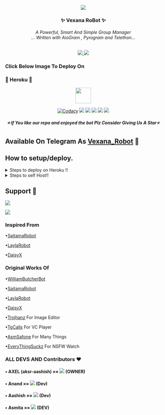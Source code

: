 <p align="center">
  <img src="https://telegra.ph/file/4a7d5037bcdd1e74a517a.jpg">
</p>

<h3 align="center"><b>✨ Vexana RoBot ✨</b></h9>

<h6 align="center">A Powerful, Smart And Simple Group Manager <br> ... Written with AioGram , Pyrogram and Telethon...</h4>
<p align='center'>
  <a href="https://www.python.org/" alt="made-with-python"> <img src="https://img.shields.io/badge/Made%20with-Python-1f425f.svg?style=flat-square&logo=python&color=blue" /> </a>
  <a href="https://github.com/aksr-aashish/vexana2.0/tree/patch1.0/graphs/commit-activity" alt="Maintenance"> <img src="https://img.shields.io/badge/Maintained%3F-yes-green.svg?style=flat-square" /> </a> 
</p>


### Click Below Image To Deploy On
### 💙 Heroku 💙
<p align="center"><a href="https://heroku.com/deploy?template=https://github.com/aksr-aashish/vexana3.0"><img src="https://telegra.ph/file/4a7d5037bcdd1e74a517a.jpg" width="50"></a></p>
<p align="center">
<a href="https://app.codacy.com/manual/aksr-aashish/aksr-aashish/vexana1.0/dashboard"> <img src="https://img.shields.io/codacy/grade/4d58f2a402b54aed8a7d95f7add45a81?color=brightgreen&logo=codacy&logoColor=green&style=for-the-badge" alt="Codacy" /></a>
    <a href="https://github.com/aksr-aashish/vexana2.0"> <img src="https://img.shields.io/github/repo-size/aksr-aashish/vexana2.0?color=orange&logo=github&logoColor=green&style=for-the-badge" /></a>
    <a href="https://github.com/aksr-aashish/vexana2.0/commits/aksr-aashish"> <img src="https://img.shields.io/github/last-commit/aksr-aashish/vexana2.0?color=brown&logo=github&logoColor=green&style=for-the-badge" /></a>
    <a href="https://github.com/aksr-aashish/vexana2.0/issues"> <img src="https://img.shields.io/github/issues/aksr-aashish/vexana2.0?color=blueviolet&logo=github&logoColor=green&style=for-the-badge" /></a>
    <a href="https://github.com/aksr-aashish/vexana2.0/network/members"> <img src="https://img.shields.io/github/forks/aksr-aashish/vexana2.0?color=red&logo=github&logoColor=green&style=for-the-badge" /></a>  
    <a href="https://pypi.org/project/Telethon/"> <img src="https://img.shields.io/pypi/v/telethon?color=yellow&label=telethon&logo=python&logoColor=green&style=for-the-badge" /></a>
</p>



<h6 align="center"><b>⭐ If You like our repo and enjoyed the bot Plz Consider Giving Us A Star⭐ </b></h9>

## Available On Telegram As [Vexana_Robot](https://t.me/vexana_robot) 💜

## How to setup/deploy.



<details>
  <summary>Steps to deploy on Heroku !! </summary>

```
Fill in all the details, Deploy!
Now go to https://dashboard.heroku.com/apps/(app-name)/resources ( Replace (app-name) with your app name )
Turn on worker dyno (Don't worry It's free :D) & Webhook
Now send the bot /start, If it doesn't respond go to https://dashboard.heroku.com/apps/(app-name)/settings and remove webhook and port.
```

[![Deploy To Heroku](https://www.herokucdn.com/deploy/button.svg)](https://dashboard.heroku.com/new?button-url=https%3A%2F%2Fgithub.com%2Faksr-aashish/vexana2.03&template=https%3A%2F%2Fgithub.com%2aksr-aashish%2Fvexana2.0)



</details>  
<details>
  <summary>Steps to self Host!! </summary>

  ## Setting up the bot (Read this before trying to use!):
Please make sure to use python3.6, as I cannot guarantee everything will work as expected on older Python versions!
This is because markdown parsing is done by iterating through a dict, which is ordered by default in 3.6.

  ### Configuration

There are two possible ways of configuring your bot: a config.py file, or ENV variables.

The preferred version is to use a `config.py` file, as it makes it easier to see all your settings grouped together.
This file should be placed in your `VexanaRoBot` folder, alongside the `__main__.py` file. 
This is where your bot token will be loaded from, as well as your database URI (if you're using a database), and most of 
your other settings.

It is recommended to import sample_config and extend the Config class, as this will ensure your config contains all 
defaults set in the sample_config, hence making it easier to upgrade.

An example `config.py` file could be:
```
from Vexana.sample_config import Config
  class Development(Config):
    OWNER_ID = 1332331113  # your telegram ID
    OWNER_USERNAME = "Pain_to_this_world"  # your telegram username
    API_KEY = "your bot api key"  # your api key, as provided by the @botfather
    SQLALCHEMY_DATABASE_URI = 'postgresql://username:password@localhost:5432/database'  # sample db credentials
    MESSAGE_DUMP = '-1234567890' # some group chat that your bot is a member of
    USE_MESSAGE_DUMP = True
    SUDO_USERS = [1332331113, 1656709282]  # List of id's for users which have sudo access to the bot.
    LOAD = []
    NO_LOAD = ['translation']
```

If you can't have a config.py file (EG on Heroku), it is also possible to use environment variables.
The following env variables are supported:
 - `ENV`: Setting this to ANYTHING will enable env variables

 - `TOKEN`: Your bot token, as a string.
 - `OWNER_ID`: An integer of consisting of your owner ID
 - `OWNER_USERNAME`: Your username

 - `DATABASE_URL`: Your database URL
 - `MESSAGE_DUMP`: optional: a chat where your replied saved messages are stored, to stop people deleting their old 
 - `LOAD`: Space-separated list of modules you would like to load
 - `NO_LOAD`: Space-separated list of modules you would like NOT to load
 - `WEBHOOK`: Setting this to ANYTHING will enable webhooks when in env mode
 messages
 - `URL`: The URL your webhook should connect to (only needed for webhook mode)
  - `SUDO_USERS`: A space-separated list of user_ids which should be considered sudo users
 - `SUPPORT_USERS`: A space-separated list of user_ids which should be considered support users (can gban/ungban,
 nothing else)
 - `WHITELIST_USERS`: A space-separated list of user_ids which should be considered whitelisted - they can't be banned.
 - `DONATION_LINK`: Optional: link where you would like to receive donations.
 - `CERT_PATH`: Path to your webhook certificate
 - `PORT`: Port to use for your webhooks
 - `DEL_CMDS`: Whether to delete commands from users which don't have rights to use that command
 - `STRICT_GBAN`: Enforce gbans across new groups as well as old groups. When a gbanned user talks, he will be banned.
 - `WORKERS`: Number of threads to use. 8 is the recommended (and default) amount, but your experience may vary.
 __Note__ that going crazy with more threads wont necessarily speed up your bot, given the large amount of sql data 
 accesses, and the way python asynchronous calls work.
 - `BAN_STICKER`: Which sticker to use when banning people.
 - `ALLOW_EXCL`: Whether to allow using exclamation marks ! for commands as well as /.

  ### Python dependencies

Install the necessary Python dependencies by moving to the project directory and running:

`pip3 install -r requirements.txt`.

This will install all the necessary python packages.
### Database

If you wish to use a database-dependent module (eg: locks, notes, userinfo, users, filters, welcomes),
you'll need to have a database installed on your system. I use Postgres, so I recommend using it for optimal compatibility.

In the case of Postgres, this is how you would set up a database on a Debian/ubuntu system. Other distributions may vary.

- install postgresql:

`sudo apt-get update && sudo apt-get install postgresql`

- change to the Postgres user:

`sudo su - postgres`

- create a new database user (change YOUR_USER appropriately):

`createuser -P -s -e YOUR_USER`

This will be followed by you need to input your password.

- create a new database table:

`createdb -O YOUR_USER YOUR_DB_NAME`

Change YOUR_USER and YOUR_DB_NAME appropriately.

- finally:

`psql YOUR_DB_NAME -h YOUR_HOST YOUR_USER`

This will allow you to connect to your database via your terminal.
By default, YOUR_HOST should be 0.0.0.0:5432.

You should now be able to build your database URI. This will be:

`sqldbtype://username:pw@hostname:port/db_name`

Replace sqldbtype with whichever DB you're using (eg Postgres, MySQL, SQLite, etc)
repeat for your username, password, hostname (localhost?), port (5432?), and DB name.

  ## Modules
   ### Setting load order.

The module load order can be changed via the `LOAD` and `NO_LOAD` configuration settings.
These should both represent lists.

If `LOAD` is an empty list, all modules in `modules/` will be selected for loading by default.

If `NO_LOAD` is not present or is an empty list, all modules selected for loading will be loaded.

If a module is in both `LOAD` and `NO_LOAD`, the module will not be loaded - `NO_LOAD` takes priority.

     ### Creating your own modules.

Creating a module has been simplified as much as possible - but do not hesitate to suggest further simplification.

All that is needed is that your .py file is in the modules folder.

To add commands, make sure to import the dispatcher via

`from MizuharaSmexyBot import dispatcher`.

You can then add commands using the usual

`dispatcher.add_handler()`.

Assigning the `__help__` variable to a string describing this modules' available
commands will allow the bot to load it and add the documentation for
your module to the `/help` command. Setting the `__mod_name__` variable will also allow you to use a nicer, user-friendly name for a module.

The `__migrate__()` function is used for migrating chats - when a chat is upgraded to a supergroup, the ID changes, so 
it is necessary to migrate it in the DB.

The `__stats__()` function is for retrieving module statistics, eg number of users, number of chats. This is accessed 
through the `/stats` command, which is only available to the bot owner.

## Starting the bot.

Once you've set up your database and your configuration is complete, simply run the bat file(if on windows) or run (Linux):

`python3 -m Vexana`

You can use [nssm](https://nssm.cc/usage) to install the bot as service on windows and set it to restart on /gitpull 
Make sure to edit the start and restart bats to your needs. 
Note: the restart bat requires that User account control be disabled.

For queries or any issues regarding the bot please open an issue ticket or visit us at [Support](https://t.m/PAIN_TO_THIS_WORLD)
## How to setup on Heroku 
For starters click on this button 
</details>  

## Support 💜

<a href="https://t.me/Vexana_updates"><img src="https://img.shields.io/badge/Join-Updates%20Channel-violet.svg?logo=Telegram"></a>

<a href="https://t.me/vexana_support"><img src="https://img.shields.io/badge/Join-Support%20Group-purple.svg?logo=telegram"></a>

### Inspired From

•[SaitamaRobot](https://github.com/animekaizoku/saitamarobot)

•[LaylaRobot](https://github.com/queenarzoo/LaylaRobot)

•[DaisyX](https://github.com/TeamDaisyX/DaisyX)

### Original Works Of
•[WilliamButcherBot](https://github.com/TheHamkerCat/WilliamButcherBot)

•[SaitamaRobot](https://github.com/animekaizoku/saitamarobot)

•[LaylaRobot](https://github.com/queenarzoo/LaylaRobot)

•[DaisyX](https://github.com/TeamDaisyX/DaisyX)

•[Trojhanz](https://github.com/TroJanzHEX/Image-Editor) For Image Editor

•[TgCalls](https://github.com/MarshalX/tgcalls) For VC Player

•[AsmSafone](https://github.com/AsmSafon) For Many Things

•[EveryThingSuckz](https://t.me/EveryThingSuckz) For NSFW Watch


### ALL DEVS AND Contributors ❤

#### • AXEL  (aksr-aashish)    »»  <a href="https://github.com/aksr-aashish" alt="aksr0aashish"> <img src="https://img.shields.io/badge/AXEL-90302f?logo=github" /></a> (OWNER)

#### • Anand »»  <a href="https://github.com/Stella-80" alt="Akeno"> <img src="https://img.shields.io/badge/Akeno-95B9C7?logo=github" /></a> (Dev)
#### • Aashish »»  <a href="https://github.com/aksr-aashish" alt="Aashish "> <img src="https://img.shields.io/badge/Aashish-95B9C7?logo=github" /></a> (Dev)
#### • Asmita »»  <a href="https://github.com/asmita" alt="asmita"> <img src="https://img.shields.io/badge/asmita-107D8D?logo=github" /></a> (DEV)
